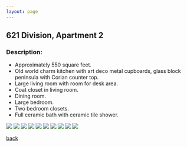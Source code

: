 ```yaml
---
layout: page
---
```


## 621 Division, Apartment 2
### Description:

* Approximately 550 square feet.
* Old world charm kitchen with art deco metal cupboards, glass block peninsula with Corian counter top.
* Large living room with room for desk area.
* Coat closet in living room.
* Dining room.
* Large bedroom.
* Two bedroom closets.
* Full ceramic bath with ceramic tile shower.

![](/assets/images/621division/621apt2pic1.jpg)
![](/assets/images/621division/621apt2pic2.jpg)
![](/assets/images/621division/621apt2pic3.jpg)
![](/assets/images/621division/621apt2pic4.jpg)
![](/assets/images/621division/621apt2pic5.jpg)
![](/assets/images/621division/621apt2pic6.jpg)
![](/assets/images/621division/621apt2pic7.jpg)
![](/assets/images/621division/621apt2pic8.jpg)
![](/assets/images/621division/621apt2pic9.jpg)
![](/assets/images/621division/621apt2pic10.jpg)

[back](/)
